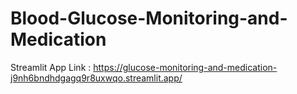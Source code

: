 # Blood-Glucose-Monitoring-and-Medication

Streamlit App Link : https://glucose-monitoring-and-medication-j9nh6bndhdgagq9r8uxwqo.streamlit.app/

